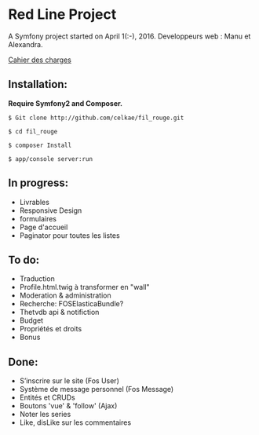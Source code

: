 
Red Line Project
================

A Symfony project started on April 1(:-), 2016.
Developpeurs web : Manu et Alexandra.

[Cahier des charges](https://github.com/Celkae/fil_rouge/blob/master/cahier_des_charges.pdf)


## Installation:

**Require Symfony2 and Composer.**

`$ Git clone http://github.com/celkae/fil_rouge.git`

`$ cd fil_rouge`

`$ composer Install`

`$ app/console server:run`

## In progress:

* Livrables
* Responsive Design
* formulaires
* Page d'accueil
* Paginator pour toutes les listes

## To do:

* Traduction
* Profile.html.twig à transformer en "wall"
* Moderation & administration
* Recherche: FOSElasticaBundle?
* Thetvdb api & notifiction
* Budget
* Propriétés et droits
* Bonus

## Done:

* S’inscrire sur le site (Fos User)
* Système de message personnel (Fos Message)
* Entités et CRUDs
* Boutons 'vue' & 'follow' (Ajax)
* Noter les series
* Like, disLike sur les commentaires
